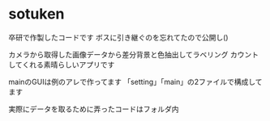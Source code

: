 # sotuken

卒研で作製したコードです ボスに引き継ぐのを忘れてたので公開し()

カメラから取得した画像データから差分背景と色抽出してラベリング カウントしてくれる素晴らしいアプリです

mainのGUIは例のアレで作ってます 「setting」「main」の2ファイルで構成してます

実際にデータを取るために弄ったコードはフォルダ内
